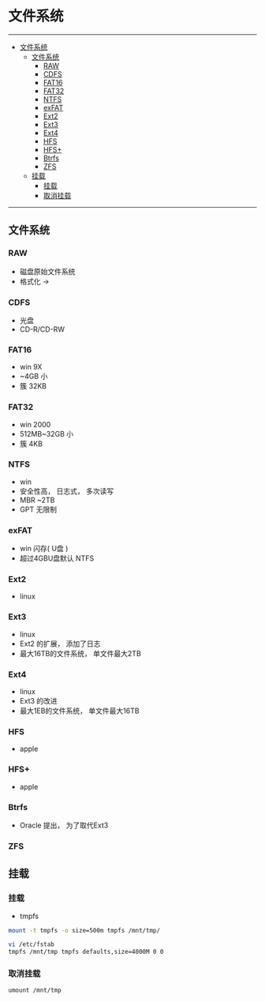 # 文件系统

------

- [文件系统](#文件系统)
  - [文件系统](#文件系统-1)
    - [RAW](#raw)
    - [CDFS](#cdfs)
    - [FAT16](#fat16)
    - [FAT32](#fat32)
    - [NTFS](#ntfs)
    - [exFAT](#exfat)
    - [Ext2](#ext2)
    - [Ext3](#ext3)
    - [Ext4](#ext4)
    - [HFS](#hfs)
    - [HFS+](#hfs-1)
    - [Btrfs](#btrfs)
    - [ZFS](#zfs)
  - [挂载](#挂载)
    - [挂载](#挂载-1)
    - [取消挂载](#取消挂载)

------

## 文件系统
### RAW
- 磁盘原始文件系统
- 格式化 ->
### CDFS
- 光盘
- CD-R/CD-RW
### FAT16
- win 9X
- ~4GB 小
- 簇 32KB
### FAT32
- win 2000
- 512MB~32GB 小
- 簇 4KB
### NTFS
- win
- 安全性高， 日志式， 多次读写
- MBR ~2TB
- GPT 无限制
### exFAT
- win 闪存( U盘 )
- 超过4GBU盘默认 NTFS
### Ext2
- linux
### Ext3
- linux
- Ext2 的扩展， 添加了日志
- 最大16TB的文件系统， 单文件最大2TB
### Ext4
- linux
- Ext3 的改进
- 最大1EB的文件系统， 单文件最大16TB
### HFS
- apple
### HFS+
- apple
### Btrfs
- Oracle 提出， 为了取代Ext3
### ZFS


## 挂载

### 挂载

- tmpfs

```sh
mount -t tmpfs -o size=500m tmpfs /mnt/tmp/

vi /etc/fstab
tmpfs /mnt/tmp tmpfs defaults,size=4000M 0 0
```

### 取消挂载             
```
umount /mnt/tmp
```
